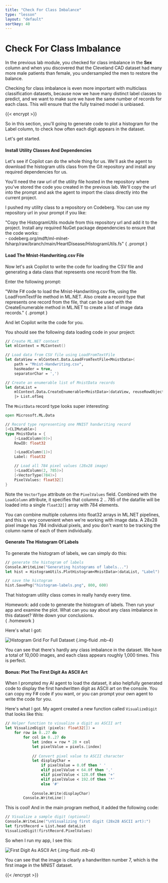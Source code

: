 ```yaml
---
title: "Check For Class Imbalance"
type: "lesson"
layout: "default"
sortkey: 40
---
```


# Check For Class Imbalance

In the previous lab module, you checked for class imbalance in the **Sex** column and when you discovered that the Cleveland CAD dataset had many more male patients than female, you undersampled the men to restore the balance. 

Checking for class imbalance is even more important with multiclass classification datasets, because now we have many distinct label classes to predict, and we want to make sure we have the same number of records for each class. This will ensure that the fully trained model is unbiased.

{{< encrypt >}}

So in this section, you'll going to generate code to plot a histogram for the Label column, to check how often each digit appears in the dataset.

Let's get started.

#### Install Utility Classes And Dependencies

Let's see if Copilot can do the whole thing for us. We'll ask the agent to download the histogram utils class from the Git repository and install any required dependencies for us. 

You'll need the raw url of the utility file hosted in the repository where you've stored the code you created in the previous lab. We'll copy the url into the prompt and ask the agent to import the class directly into the current project.

I pushed my utility class to a repository on Codeberg. You can use my repository url in your prompt if you like:

"Copy the HistogramUtils module from this repository url and add it to the project. Install any required NuGet package dependencies to ensure that the code works: <br> - codeberg.org/mdft/ml-mlnet-fsharp/raw/branch/main/HeartDisease/HistogramUtils.fs"
{ .prompt } 

#### Load The Mnist-Handwriting.csv File

Now let's ask Copilot to write the code for loading the CSV file and generating a data class that represents one record from the file. 

Enter the following prompt:

"Write F# code to load the Mnist-Handwriting.csv file, using the LoadFromTextFile method in ML.NET. Also create a record type that represents one record from the file, that can be used with the CreateEnumerable method in ML.NET to create a list of image data records."
{ .prompt }

And let Copilot write the code for you.

You should see the following data loading code in your project:

```fsharp
// Create ML.NET context
let mlContext = MLContext()

// Load data from CSV file using LoadFromTextFile
let dataView = mlContext.Data.LoadFromTextFile<MnistData>(
    path = "Mnist-Handwriting.csv",
    hasHeader = true,
    separatorChar = ',')

// Create an enumerable list of MnistData records
let dataList = 
    mlContext.Data.CreateEnumerable<MnistData>(dataView, reuseRowObject = false)
    |> List.ofSeq
```

The `MnistData` record type looks super interesting:

```fsharp
open Microsoft.ML.Data

// Record type representing one MNIST handwriting record
[<CLIMutable>]
type MnistData = {
    [<LoadColumn(0)>]
    RowID: float32

    [<LoadColumn(1)>]
    Label: float32

    // Load all 784 pixel values (28x28 image)
    [<LoadColumn(2, 785)>]
    [<VectorType(784)>]
    PixelValues: float32[]
}
```

Note the `VectorType` attribute on the `PixelValues` field. Combined with the `LoadColumn` attribute, it specifies that columns 2 .. 785 of the datafile will be loaded into a single `float32[]` array with 784 elements. 

You can combine multiple columns into float32 arrays in ML.NET pipelines, and this is very convenient when we're working with image data. A 28x28 pixel image has 784 individual pixels, and you don't want to be tracking the column name of each of them individually. 

#### Generate The Histogram Of Labels

To generate the histogram of labels, we can simply do this:

```fsharp
// generate the histogram of labels
Console.WriteLine("Generating histograms of labels...")
let hist = HistogramUtils.PlotHistogram<MnistData>(dataList, "Label")

// save the histogram
hist.SavePng("histogram-labels.png", 800, 600)
```

That histogram utility class comes in really handy every time. 

Homework: add code to generate the histogram of labels. Then run your app and examine the plot. What can you say about any class imbalance in this dataset? Write down your conclusions.  
{ .homework }

Here's what I got:

![Histogram Grid For Full Dataset](../img/histogram-labels.png)
{.img-fluid .mb-4}

You can see that there's hardly any class imbalance in the dataset. We have a total of 10,000 images, and each class appears roughly 1,000 times. This is perfect. 

#### Bonus: Plot The First Digit As ASCII Art

When I prompted my AI agent to load the dataset, it also helpfully generated code to display the first handwritten digit as ASCII art on the console. You can copy my F# code if you want, or you can prompt your own agent to write the code for you. 

Here's what I got. My agent created a new function called `VisualizeDigit` that looks like this:

```fsharp
// Helper function to visualize a digit as ASCII art
let VisualizeDigit (pixels: float32[]) =
    for row in 0..27 do
        for col in 0..27 do
            let index = row * 28 + col
            let pixelValue = pixels.[index]
            
            // Convert pixel value to ASCII character
            let displayChar =
                if pixelValue = 0.0f then ' '
                elif pixelValue < 64.0f then '.'
                elif pixelValue < 128.0f then '+'
                elif pixelValue < 192.0f then '*'
                else '#'
            
            Console.Write(displayChar)
        Console.WriteLine()
```

This is cool! And in the main program method, it added the following code:

```fsharp
// Visualize a sample digit (optional)
Console.WriteLine("\nVisualizing first digit (28x28 ASCII art):")
let firstRecord = List.head dataList
VisualizeDigit(firstRecord.PixelValues)
```

So when I run my app, I see this:

![First Digit As ASCII Art](../img/first-digit.png)
{.img-fluid .mb-4}

You can see that the image is clearly a handwritten number 7, which is the first image in the MNIST dataset.

{{< /encrypt >}}
